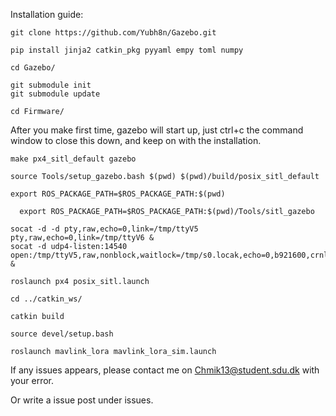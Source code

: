 Installation guide:

```
git clone https://github.com/Yubh8n/Gazebo.git
```

```
pip install jinja2 catkin_pkg pyyaml empy toml numpy
```
```
cd Gazebo/
```

```
git submodule init
git submodule update
```
```
cd Firmware/
```

After you make first time, gazebo will start up, just ctrl+c the command window to close this down, and keep on with the installation.
```
make px4_sitl_default gazebo
```
```
source Tools/setup_gazebo.bash $(pwd) $(pwd)/build/posix_sitl_default
```
```
export ROS_PACKAGE_PATH=$ROS_PACKAGE_PATH:$(pwd)
```
```
  export ROS_PACKAGE_PATH=$ROS_PACKAGE_PATH:$(pwd)/Tools/sitl_gazebo
```


```
socat -d -d pty,raw,echo=0,link=/tmp/ttyV5 pty,raw,echo=0,link=/tmp/ttyV6 &
socat -d udp4-listen:14540 open:/tmp/ttyV5,raw,nonblock,waitlock=/tmp/s0.locak,echo=0,b921600,crnl &
```

```
roslaunch px4 posix_sitl.launch
```

```
cd ../catkin_ws/
```

```
catkin build
```
```
source devel/setup.bash
```

```
roslaunch mavlink_lora mavlink_lora_sim.launch
```

If any issues appears, please contact me on Chmik13@student.sdu.dk with your error.

Or write a issue post under issues.
